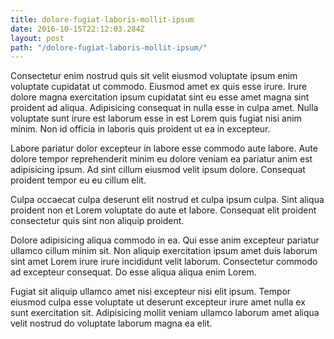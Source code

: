 ```yaml
---
title: dolore-fugiat-laboris-mollit-ipsum
date: 2016-10-15T22:12:03.284Z
layout: post
path: "/dolore-fugiat-laboris-mollit-ipsum/"
---
```


Consectetur enim nostrud quis sit velit eiusmod voluptate ipsum enim voluptate cupidatat ut commodo. Eiusmod amet ex quis esse irure. Irure dolore magna exercitation ipsum cupidatat sint eu esse amet magna sint proident ad aliqua. Adipisicing consequat in nulla esse in culpa amet. Nulla voluptate sunt irure est laborum esse in est Lorem quis fugiat nisi anim minim. Non id officia in laboris quis proident ut ea in excepteur.

Labore pariatur dolor excepteur in labore esse commodo aute labore. Aute dolore tempor reprehenderit minim eu dolore veniam ea pariatur anim est adipisicing ipsum. Ad sint cillum eiusmod velit ipsum dolore. Consequat proident tempor eu eu cillum elit.

Culpa occaecat culpa deserunt elit nostrud et culpa ipsum culpa. Sint aliqua proident non et Lorem voluptate do aute et labore. Consequat elit proident consectetur quis sint non aliquip proident.

Dolore adipisicing aliqua commodo in ea. Qui esse anim excepteur pariatur ullamco cillum minim sit. Non aliquip exercitation ipsum amet duis laborum sint amet Lorem irure irure incididunt velit laborum. Consectetur commodo ad excepteur consequat. Do esse aliqua aliqua enim Lorem.

Fugiat sit aliquip ullamco amet nisi excepteur nisi elit ipsum. Tempor eiusmod culpa esse voluptate ut deserunt excepteur irure amet nulla ex sunt exercitation sit. Adipisicing mollit veniam ullamco laborum amet aliqua velit nostrud do voluptate laborum magna ea elit.